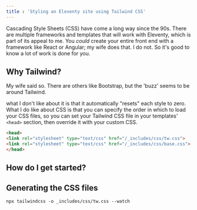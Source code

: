 ```yaml
---
title : 'Styling an Eleventy site using Tailwind CSS'
---
```


Cascading Style Sheets (CSS) have come a long way since the 90s. There are multiple frameworks and templates that will work with Eleventy, which is part of its appeal to me. You *could* create your entire front end with a framework like React or Angular; my wife does that. I do not. So it's good to know a lot of work is done for you.

## Why Tailwind?

My wife said so. There are others like Bootstrap, but the 'buzz' seems to be around Tailwind.

what I don't like about it is that it automatically "resets" each style to zero. What I do like about CSS is that you can specify the order in which to load your CSS files, so you can set your Tailwind CSS file in your templates' `<head>` section, then override it with your custom CSS.

```html
<head>
<link rel="stylesheet" type="text/css" href="/_includes/css/tw.css">
<link rel="stylesheet" type="text/css" href="/_includes/css/base.css">
</head>
```

## How do I get started?

## Generating the CSS files

```npm
npx tailwindcss -o _includes/css/tw.css --watch
```
